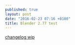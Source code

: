 ```yaml
---
published: true
layout: post
date: "2016-02-23 07:16 +0100"
title: Blender 2.77 test
---
```


[changelog wip](http://wiki.blender.org/index.php/Dev:Ref/Release_Notes/2.77)
